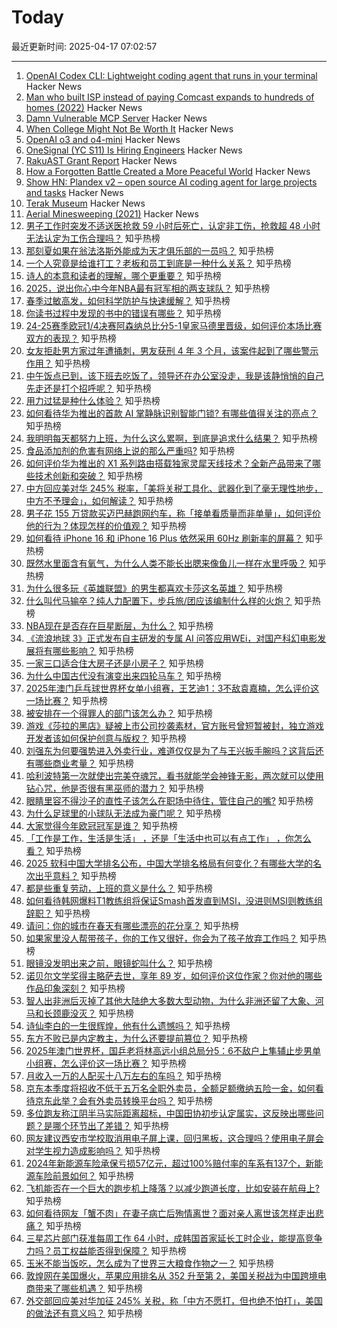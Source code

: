 # Today

最近更新时间: 2025-04-17 07:02:57

--- 
1. [OpenAI Codex CLI: Lightweight coding agent that runs in your terminal](https://github.com/openai/codex) Hacker News
2. [Man who built ISP instead of paying Comcast expands to hundreds of homes (2022)](https://arstechnica.com/tech-policy/2022/08/man-who-built-isp-instead-of-paying-comcast-50k-expands-to-hundreds-of-homes/) Hacker News
3. [Damn Vulnerable MCP Server](https://github.com/harishsg993010/damn-vulnerable-MCP-server) Hacker News
4. [When College Might Not Be Worth It](https://libertystreeteconomics.newyorkfed.org/2025/04/when-college-might-not-be-worth-it/) Hacker News
5. [OpenAI o3 and o4-mini](https://openai.com/index/introducing-o3-and-o4-mini/) Hacker News
6. [OneSignal (YC S11) Is Hiring Engineers](https://onesignal.com/careers) Hacker News
7. [RakuAST Grant Report](https://niner.name/blog/rakuast_grant_report/index.html) Hacker News
8. [How a Forgotten Battle Created a More Peaceful World](https://worldhistory.substack.com/p/how-a-forgotten-battle-created-a) Hacker News
9. [Show HN: Plandex v2 – open source AI coding agent for large projects and tasks](https://github.com/plandex-ai/plandex) Hacker News
10. [Terak Museum](https://www.threedee.com/jcm/terak/index.html) Hacker News
11. [Aerial Minesweeping (2021)](https://www.historynet.com/aerial-minesweeping/) Hacker News
12. [男子工作时突发不适送医抢救 59 小时后死亡，认定非工伤，抢救超 48 小时无法认定为工伤合理吗？](https://www.zhihu.com/question/1895125732969140749) 知乎热榜
13. [那刻夏如果在翁法洛斯外能成为天才俱乐部的一员吗？](https://www.zhihu.com/question/1895287146434257886) 知乎热榜
14. [一个人究竟是给谁打工？老板和员工到底是一种什么关系？](https://www.zhihu.com/question/1895013953983198435) 知乎热榜
15. [诗人的本意和读者的理解，哪个更重要？](https://www.zhihu.com/question/1895072132058276488) 知乎热榜
16. [2025，说出你心中今年NBA最有冠军相的两支球队？](https://www.zhihu.com/question/1894546914688624040) 知乎热榜
17. [春季过敏高发，如何科学防护与快速缓解？](https://www.zhihu.com/question/1893720127247218309) 知乎热榜
18. [你读书过程中发现的书中的错误有哪些？](https://www.zhihu.com/question/456408490) 知乎热榜
19. [24-25赛季欧冠1/4决赛阿森纳总比分5-1皇家马德里晋级，如何评价本场比赛双方的表现？](https://www.zhihu.com/question/1896066641567125844) 知乎热榜
20. [女友拒赴男方家过年遭捅刺，男友获刑 4 年 3 个月，该案件起到了哪些警示作用？](https://www.zhihu.com/question/1895142380887311467) 知乎热榜
21. [中午饭点已到，该下班去吃饭了，领导还在办公室没走，我是该静悄悄的自己先走还是打个招呼呢？](https://www.zhihu.com/question/1895433932805214526) 知乎热榜
22. [用力过猛是种什么体验？](https://www.zhihu.com/question/317600361) 知乎热榜
23. [如何看待华为推出的首款 AI 掌静脉识别智能门锁? 有哪些值得关注的亮点？](https://www.zhihu.com/question/1895547195517817510) 知乎热榜
24. [我明明每天都努力上班，为什么这么累啊，到底是追求什么结果？](https://www.zhihu.com/question/1895388866199925283) 知乎热榜
25. [食品添加剂的危害有网络上说的那么严重吗?](https://www.zhihu.com/question/10826151408) 知乎热榜
26. [如何评价华为推出的 X1 系列路由搭载独家灵犀天线技术？全新产品带来了哪些技术创新和突破？](https://www.zhihu.com/question/1895490264983904566) 知乎热榜
27. [中方回应美对华 245% 税率，「美将关税工具化、武器化到了毫无理性地步，中方不予理会」，如何解读？](https://www.zhihu.com/question/1895938907499107907) 知乎热榜
28. [男子花 155 万贷款买迈巴赫跑网约车，称「接单看质量而非单量」，如何评价他的行为？体现怎样的价值观？](https://www.zhihu.com/question/1895820514657788118) 知乎热榜
29. [如何看待 iPhone 16 和 iPhone 16 Plus 依然采用 60Hz 刷新率的屏幕？](https://www.zhihu.com/question/665832611) 知乎热榜
30. [既然水里面含有氧气，为什么人类不能长出腮来像鱼儿一样在水里呼吸？](https://www.zhihu.com/question/662361734) 知乎热榜
31. [为什么很多玩《英雄联盟》的男生都喜欢卡莎这名英雄？](https://www.zhihu.com/question/365875475) 知乎热榜
32. [什么叫代马输卒？纯人力配置下，步兵旅/团应该编制什么样的火炮？](https://www.zhihu.com/question/10757783760) 知乎热榜
33. [NBA现在是否存在巨星断层，为什么？](https://www.zhihu.com/question/25258761) 知乎热榜
34. [《流浪地球 3》正式发布自主研发的专属 AI 问答应用WEi，对国产科幻电影发展将有哪些影响？](https://www.zhihu.com/question/1895478531301008725) 知乎热榜
35. [一家三口适合住大房子还是小房子？](https://www.zhihu.com/question/1894274984572064008) 知乎热榜
36. [为什么中国古代没有演变出来四轮马车？](https://www.zhihu.com/question/20361708) 知乎热榜
37. [2025年澳门乒乓球世界杯女单小组赛，王艺迪1：3不敌袁嘉楠，怎么评价这一场比赛？](https://www.zhihu.com/question/1895562079584355265) 知乎热榜
38. [被安排在一个得罪人的部门该怎么办？](https://www.zhihu.com/question/15577780194) 知乎热榜
39. [游戏《莎拉的黑店》疑被上市公司抄袭素材，官方账号曾短暂被封，独立游戏开发者该如何保护创意与版权？](https://www.zhihu.com/question/1895798339909416783) 知乎热榜
40. [刘强东为何要强势进入外卖行业，难道仅仅是为了与王兴扳手腕吗？这背后还有哪些商业考量？](https://www.zhihu.com/question/12898372957) 知乎热榜
41. [哈利波特第一次就使出完美夺魂咒，看书就能学会神锋无影，两次就可以使用钻心咒，他是否很有黑巫师的潜力？](https://www.zhihu.com/question/12529898156) 知乎热榜
42. [眼睛里容不得沙子的直性子该怎么在职场中待住，管住自己的嘴?](https://www.zhihu.com/question/1892393599548782067) 知乎热榜
43. [为什么足球里的小球队无法成为豪门呢？](https://www.zhihu.com/question/1887552194309510744) 知乎热榜
44. [大家觉得今年欧冠冠军是谁？](https://www.zhihu.com/question/1892181651414566706) 知乎热榜
45. [「工作是工作，生活是生活」 ，还是「生活中也可以有点工作」 ，你怎么看？](https://www.zhihu.com/question/1890380596674551936) 知乎热榜
46. [2025 软科中国大学排名公布，中国大学排名格局有何变化？有哪些大学的名次出乎意料？](https://www.zhihu.com/question/1895448004594460471) 知乎热榜
47. [都是些重复劳动，上班的意义是什么？](https://www.zhihu.com/question/1891406532127733000) 知乎热榜
48. [如何看待韩网爆料T1教练组将保证Smash首发直到MSI，没进则MSI则教练组辞职？](https://www.zhihu.com/question/1895750404727361955) 知乎热榜
49. [请问：你的城市在春天有哪些漂亮的花分享？](https://www.zhihu.com/question/13512164456) 知乎热榜
50. [如果家里没人帮带孩子，你的工作又很好，你会为了孩子放弃工作吗？](https://www.zhihu.com/question/1894113089466656288) 知乎热榜
51. [眼镜没发明出来之前，眼镜蛇叫什么？](https://www.zhihu.com/question/1888387205346616117) 知乎热榜
52. [诺贝尔文学奖得主略萨去世，享年 89 岁，如何评价这位作家？你对他的哪些作品印象深刻？](https://www.zhihu.com/question/1895071501746673165) 知乎热榜
53. [智人出非洲后灭掉了其他大陆绝大多数大型动物，为什么非洲还留了大象、河马和长颈鹿没灭？](https://www.zhihu.com/question/1890531637936247394) 知乎热榜
54. [诗仙李白的一生很辉煌，他有什么遗憾吗？](https://www.zhihu.com/question/1895256364604974042) 知乎热榜
55. [东方不败已是内定教主，为什么还要提前篡位？](https://www.zhihu.com/question/26609759) 知乎热榜
56. [2025年澳门世界杯，国乒老将林高远小组总局分5：6不敌户上隼辅止步男单小组赛，怎么评价这一场比赛？](https://www.zhihu.com/question/1895917578532157327) 知乎热榜
57. [月收入一万的人配买十八万左右的车吗？](https://www.zhihu.com/question/664294712) 知乎热榜
58. [京东本季度将招收不低于五万名全职外卖员，全额足额缴纳五险一金，如何看待京东此举？会有外卖员转换平台吗？](https://www.zhihu.com/question/1895533580416970892) 知乎热榜
59. [多位跑友称江阴半马实际距离超标，中国田协初步认定属实，这反映出哪些问题？是哪个环节出了差错？](https://www.zhihu.com/question/1895518255554209420) 知乎热榜
60. [网友建议西安市学校取消用电子屏上课，回归黑板，这合理吗？使用电子屏会对学生视力造成影响吗？](https://www.zhihu.com/question/1895772694135403587) 知乎热榜
61. [2024年新能源车险承保亏损57亿元，超过100%赔付率的车系有137个，新能源车险前景如何？](https://www.zhihu.com/question/1895436271557505096) 知乎热榜
62. [飞机能否在一个巨大的跑步机上降落？以减少跑道长度，比如安装在航母上?](https://www.zhihu.com/question/1895266599809831347) 知乎热榜
63. [如何看待网友「蟹不肉」在妻子病亡后殉情离世？面对亲人离世该怎样走出悲痛？](https://www.zhihu.com/question/1894688625788163796) 知乎热榜
64. [三星芯片部门获准每周工作 64 小时，成韩国首家延长工时企业，能提高竞争力吗？员工权益能否得到保障？](https://www.zhihu.com/question/1895555404341146114) 知乎热榜
65. [玉米不能当饭吃，怎么成为了世界三大粮食作物之一？](https://www.zhihu.com/question/337913080) 知乎热榜
66. [敦煌网在美国爆火，苹果应用排名从 352 升至第 2，美国关税战为中国跨境电商带来了哪些机遇？](https://www.zhihu.com/question/1895610554514634740) 知乎热榜
67. [外交部回应美对华加征 245% 关税，称「中方不愿打，但也绝不怕打」，美国的做法还有意义吗？](https://www.zhihu.com/question/1895809164938277476) 知乎热榜
